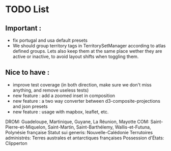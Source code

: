 # TODO List

## Important :
- fix portugal and usa default presets
-  We should group territory tags in TerritorySetManager according to atlas defined groups. Lets also keep them at the same place wether they are active or inactive, to avoid layout shifts when toggling them.

## Nice to have :
- improve test coverage (in both direction, make sure we don't miss anything, and remove useless tests)
- new feature : add a zoomed inset in composition
- new feature : a two way converter between d3-composite-projections and json presets
- new feature : usage with mapbox, leaflet, etc.

DROM: Guadeloupe, Martinique, Guyane, La Réunion, Mayotte
COM: Saint-Pierre-et-Miquelon, Saint-Martin, Saint-Barthélemy, Wallis-et-Futuna, Polynésie française
Statut sui generis: Nouvelle-Calédonie
Terrutoires administrés: Terres australes et antarctiques françaises
Possession d'États: Clipperton
